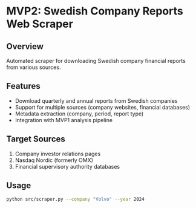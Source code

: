 # MVP2: Swedish Company Reports Web Scraper

## Overview
Automated scraper for downloading Swedish company financial reports from various sources.

## Features
- Download quarterly and annual reports from Swedish companies
- Support for multiple sources (company websites, financial databases)
- Metadata extraction (company, period, report type)
- Integration with MVP1 analysis pipeline

## Target Sources
1. Company investor relations pages
2. Nasdaq Nordic (formerly OMX)
3. Financial supervisory authority databases

## Usage
```bash
python src/scraper.py --company "Volvo" --year 2024
```